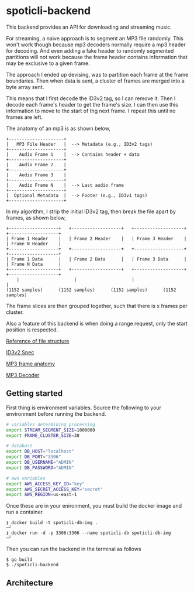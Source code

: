 # spoticli-backend

This backend provides an API for downloading and streaming music.

For streaming, a naive approach is to segment an MP3 file randomly. This won't work though because mp3 decoders normally require a mp3 header for decoding. And even adding a fake header to randomly segmented partitions will not work because the frame header contains information that may be exclusive to a given frame.

The approach I ended up devising, was to partition each frame at the frame boundaries. Then when data is sent, a cluster of frames are merged into a byte array sent.

This means that I first decode the ID3v2 tag, so I can remove it. Then I decode each frame's header to get the frame's size. I can then use this information to move to the start of thg next frame. I repeat this until no frames are left.

The anatomy of an mp3 is as shown below,
```
+---------------------+
|   MP3 File Header   |  --> Metadata (e.g., ID3v2 tags)
+---------------------+
|    Audio Frame 1    |  --> Contains header + data
+---------------------+
|    Audio Frame 2    |
+---------------------+
|    Audio Frame 3    |
+---------------------+
|    Audio Frame N    |  --> Last audio frame
+---------------------+
|  Optional Metadata  |  --> Footer (e.g., ID3v1 tags)
+---------------------+
```
In my algorithm, I strip the initial ID3v2 tag, then break the file apart by frames, as shown below,
```
+-------------------+   +-------------------+   +-------------------+   +-------------------+
| Frame 1 Header    |   | Frame 2 Header    |   | Frame 3 Header    |   | Frame N Header    |
+-------------------+   +-------------------+   +-------------------+   +-------------------+
| Frame 1 Data      |   | Frame 2 Data      |   | Frame 3 Data      |   | Frame N Data      |
+-------------------+   +-------------------+   +-------------------+   +-------------------+
    |                     |                     |                      |
(1152 samples)      (1152 samples)      (1152 samples)      (1152 samples)  
```
The frame slices are then grouped together, such that there is x frames per cluster.

Also a feature of this backend is when doing a range request, only the start position is respected.

[Reference of file structure](https://www.codeproject.com/Articles/8295/MPEG-Audio-Frame-Header#MPEGAudioFrameHeader)

[ID3v2 Spec](https://mutagen-specs.readthedocs.io/en/latest/id3/id3v2.4.0-structure.html)

[MP3 frame anatomy](http://www.mp3-tech.org/programmer/frame_header.html)

[MP3 Decoder](https://www.diva-portal.org/smash/get/diva2:830195/FULLTEXT01.pdf)

## Getting started

First thing is environment variables. Source the following to your environment before running the backend.
```bash
# variables determining processing
export STREAM_SEGMENT_SIZE=1000000
export FRAME_CLUSTER_SIZE=30

# database
export DB_HOST="localhost"
export DB_PORT="3306"
export DB_USERNAME="ADMIN"
export DB_PASSWORD="ADMIN"

# aws variables
export AWS_ACCESS_KEY_ID="key"
export AWS_SECRET_ACCESS_KEY="secret"
export AWS_REGION=us-east-1


```

Once these are in your enironment, you must build the docker image and run a container.
```
❯ docker build -t spoticli-db-img .                                                                                                                              ─╯
❯ docker run -d -p 3306:3306 --name spoticli-db spoticli-db-img                                                                                                  ─╯
```

Then you can run the backend in the terminal as follows
```
$ go build
$ ./spoticli-backend
```
## Architecture
